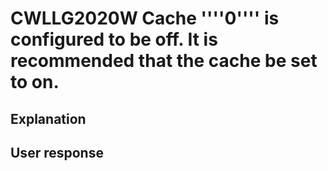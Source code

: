 # CWLLG2020W Cache ''''0'''' is configured to be off.  It is recommended that the cache be set to on.

## Explanation

## User response